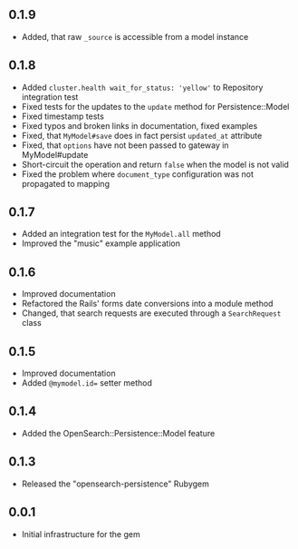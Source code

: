 ## 0.1.9

* Added, that raw `_source` is accessible from a model instance

## 0.1.8

* Added `cluster.health wait_for_status: 'yellow'` to Repository integration test
* Fixed tests for the updates to the `update` method for Persistence::Model
* Fixed timestamp tests
* Fixed typos and broken links in documentation, fixed examples
* Fixed, that `MyModel#save` does in fact persist `updated_at` attribute
* Fixed, that `options` have not been passed to gateway in MyModel#update
* Short-circuit the operation and return `false` when the model is not valid
* Fixed the problem where `document_type` configuration was not propagated to mapping


## 0.1.7

* Added an integration test for the `MyModel.all` method
* Improved the "music" example application

## 0.1.6

* Improved documentation
* Refactored the Rails' forms date conversions into a module method
* Changed, that search requests are executed through a `SearchRequest` class

## 0.1.5

* Improved documentation
* Added `@mymodel.id=` setter method

## 0.1.4

* Added the OpenSearch::Persistence::Model feature

## 0.1.3

* Released the "opensearch-persistence" Rubygem

## 0.0.1

* Initial infrastructure for the gem
